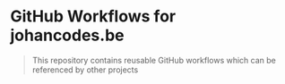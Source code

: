 # GitHub Workflows for johancodes.be
>This repository contains reusable GitHub workflows which can be referenced by other projects
